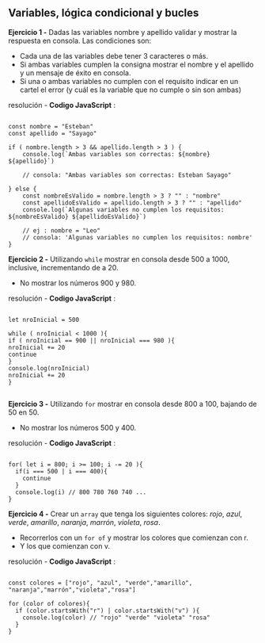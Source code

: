 ## Variables, lógica condicional y bucles

**Ejercicio 1 -**
Dadas las variables nombre y apellido validar y mostrar la respuesta en consola. Las condiciones son:

- Cada una de las variables debe tener 3 caracteres o más.
- Si ambas variables cumplen la consigna mostrar el nombre y el apellido y un mensaje de éxito en consola.
- Si una o ambas variables no cumplen con el requisito indicar en un cartel el error (y cuál es la variable que no cumple o sin son ambas)

resolución - **Codigo JavaScript** :
<pre><code>
const nombre = "Esteban"
const apellido = "Sayago"

if ( nombre.length > 3 && apellido.length > 3 ) {
    console.log(`Ambas variables son correctas: ${nombre} ${apellido}`)

    // consola: "Ambas variables son correctas: Esteban Sayago"

} else {
    const nombreEsValido = nombre.length > 3 ? "" : "nombre"
    const apellidoEsValido = apellido.length > 3 ? "" : "apellido"
    console.log(`Algunas variables no cumplen los requisitos: ${nombreEsValido} ${apellidoEsValido}`)

    // ej : nombre = "Leo"
    // consola: 'Algunas variables no cumplen los requisitos: nombre'
}
</code></pre>

**Ejercicio 2 -**
Utilizando <code>while</code> mostrar en consola desde 500 a 1000, inclusive, incrementando de a 20.
- No mostrar los números 900 y 980.

resolución - **Codigo JavaScript** :

<pre><code>
let nroInicial = 500

while ( nroInicial < 1000 ){
if ( nroInicial == 900 || nroInicial === 980 ){
nroInicial += 20
continue
}
console.log(nroInicial)
nroInicial += 20
}

</code></pre>

**Ejercicio 3 -**
Utilizando <code>for</code> mostrar en consola desde 800 a 100, bajando de 50 en 50.
- No mostrar los números 500 y 400.

resolución - **Codigo JavaScript** :
<pre><code>
for( let i = 800; i >= 100; i -= 20 ){
  if(i === 500 | i === 400){
    continue
  }
  console.log(i) // 800 780 760 740 ...
}
</code></pre>

**Ejercicio 4 -**
Crear un `array` que tenga los siguientes colores: *rojo*, *azul*, *verde*, *amarillo*, *naranja*, *marrón*, *violeta*, *rosa*.

- Recorrerlos con un `for of` y mostrar los colores que comienzan con r.
- Y los que comienzan con v.

resolución - **Codigo JavaScript** :

<pre><code>
const colores = ["rojo", "azul", "verde","amarillo", "naranja","marrón","violeta","rosa"]

for (color of colores){
  if (color.startsWith("r") | color.startsWith("v") ){
    console.log(color) // "rojo" "verde" "violeta" "rosa"
  }
}
</code></pre>